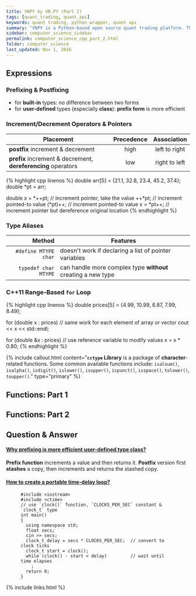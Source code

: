 ```yaml
---
title: VNPY by VN.PY (Part I)
tags: [quant_trading, quant_api]
keywords: quant trading, python wrapper, quant api
summary: "VNPY is a Python-based open source quant trading platform. The methodology of Python API wrapper, and its design of event-based engine will be discussed in detail in this first part."
sidebar: computer_science_sidebar
permalink: computer_science_cpp_part_2.html
folder: computer_science
last_updated: Nov 1, 2016
---
```


## Expressions

### Prefixing & Postfixing

* for **built-in** types: no difference between two forms
* for **user-defined** types (especially **class**): **prefix form** is more efficient

### Increment/Decrement Operators & Pointers

| Placement | Precedence | Association |
|-----------|:----------:|:-----------:|
| **postfix** increment & decrement | high | left to right |
| **prefix** increment & decrement, **dereferencing** operators | low | right to left |

{% highlight cpp linenos %}
double arr[5] = {21.1, 32.8, 23.4, 45.2, 37.4};
double *pt = arr;

double x = *++pt; // increment pointer, take the value
++*pt;            // increment pointed-to value
(*pt)++;          // increment pointed-to value
x = *pt++;        // increment pointer but dereference original location
{% endhighlight %}

### Type Aliases

| Method | Features |
|-------:|----------|
| `#define MTYPE char` | doesn't work if declaring a list of pointer variables |
| `typedef char MTYPE`| can handle more complex type **without** creating a new type |

### <span class="label label-success">C++11</span> Range-Based `for` Loop

{% highlight cpp linenos %}
double prices[5] = {4.99, 10.99, 6.87, 7.99, 8.49};

for (double x : prices)   // same work for each element of array or vector
  cout << x << std::endl;

for (double &x : prices)  // use reference variable to modify values
  x = x * 0.80;
{% endhighlight %}

{% include callout.html content="**`cctype` Library** is a package of **character**-related functions. Some common available functions include: `isalnum()`, `isalpha()`, `isdigit()`, `islower()`, `isupper()`, `ispunct()`, `isspace()`, `tolower()`, `toupper()`." type="primary" %}


## Functions: Part 1

## Functions: Part 2

## Question & Answer

<div class="panel-group" id="accordion">
  <div class="panel panel-default">
    <div class="panel-heading">
      <h4 class="panel-title">
        <a class="noCrossRef accordion-toggle" data-toggle="collapse" data-parent="#accordion" href="#collapseOne">Why prefixing is more efficient user-defined type class?</a>
      </h4>
    </div>
    <div id="collapseOne" class="panel-collapse collapse noCrossRef">
      <div class="panel-body">
        <strong>Prefix function</strong> increments a value and then returns it. <strong>Postfix</strong> version first <strong>stashes</strong> a copy, then increments and returns the stashed copy.
      </div>
    </div>
  </div>
  <!-- /.panel -->
  <div class="panel panel-default">
    <div class="panel-heading">
      <h4 class="panel-title">
        <a class="noCrossRef accordion-toggle" data-toggle="collapse" data-parent="#accordion" href="#collapseTwo">How to create a portable time-delay loop?</a>
      </h4>
    </div>
    <div id="collapseTwo" class="panel-collapse collapse noCrossRef">
      <div class="panel-body">
      <figure class="highlight"><pre><code class="language-cpp hljs" data-lang="cpp"><span class="cp"><span class="hljs-meta">#<span class="hljs-meta-keyword">include</span> <span class="hljs-meta-string">&lt;iostream&gt;</span></span>
<span class="hljs-meta">#<span class="hljs-meta-keyword">include</span> <span class="hljs-meta-string">&lt;ctime&gt;</span></span>
</span><span class="c1"><span class="hljs-comment">// use `clock()` function, `CLOCKS_PER_SEC` constant &amp; `clock_t` type</span>
</span><span class="kt"><span class="hljs-function"><span class="hljs-keyword">int</span></span></span><span class="hljs-function"> </span><span class="nf"><span class="hljs-function"><span class="hljs-title">main</span></span></span><span class="p"><span class="hljs-function"><span class="hljs-params">()</span></span></span><span class="hljs-function">
</span><span class="p">{</span>
  <span class="k"><span class="hljs-keyword">using</span></span> <span class="k"><span class="hljs-keyword">namespace</span></span> <span class="n"><span class="hljs-built_in">std</span></span><span class="p">;</span>
  <span class="kt"><span class="hljs-keyword">float</span></span> <span class="n">secs</span><span class="p">;</span>
  <span class="n"><span class="hljs-built_in">cin</span></span> <span class="o">&gt;&gt;</span> <span class="n">secs</span><span class="p">;</span>
  <span class="kt"><span class="hljs-keyword">clock_t</span></span> <span class="n">delay</span> <span class="o">=</span> <span class="n">secs</span> <span class="o">*</span> <span class="n">CLOCKS_PER_SEC</span><span class="p">;</span>  <span class="c1"><span class="hljs-comment">// convert to clock ticks</span>
</span>  <span class="kt"><span class="hljs-keyword">clock_t</span></span> <span class="n">start</span> <span class="o">=</span> <span class="n">clock</span><span class="p">();</span>
  <span class="k"><span class="hljs-keyword">while</span></span> <span class="p">(</span><span class="n">clock</span><span class="p">()</span> <span class="o">-</span> <span class="n">start</span> <span class="o">&lt;</span> <span class="n">delay</span><span class="p">)</span>         <span class="c1"><span class="hljs-comment">// wait until time elapses</span>
</span>    <span class="p">;</span>
  <span class="k"><span class="hljs-keyword">return</span></span> <span class="mi"><span class="hljs-number">0</span></span><span class="p">;</span>
<span class="p">}</span></code></pre></figure>
      </div>
    </div>
  </div>
  <!-- /.panel -->
</div>
<!-- /.panel-group -->

{% include links.html %}
